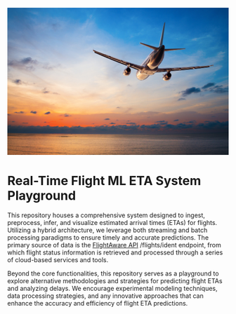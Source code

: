 

![img](assets/airplane-pic.jpeg)

# Real-Time Flight ML ETA System Playground

This repository houses a comprehensive system designed to ingest, preprocess, infer, and visualize estimated arrival times (ETAs) for flights. Utilizing a hybrid architecture, we leverage both streaming and batch processing paradigms to ensure timely and accurate predictions. The primary source of data is the [FlightAware API](https://www.flightaware.com/commercial/aeroapi/) /flights/ident endpoint, from which flight status information is retrieved and processed through a series of cloud-based services and tools.

Beyond the core functionalities, this repository serves as a playground to explore alternative methodologies and strategies for predicting flight ETAs and analyzing delays. We encourage experimental modeling techniques, data processing strategies, and any innovative approaches that can enhance the accuracy and efficiency of flight ETA predictions.
